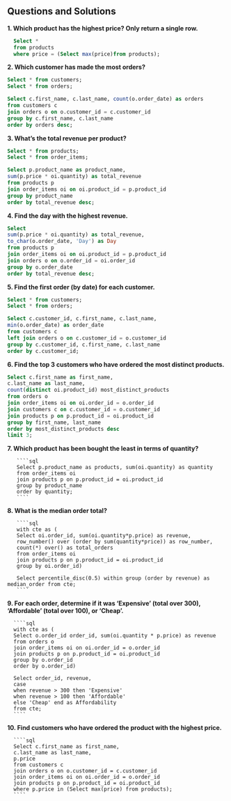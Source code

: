 

## Questions and Solutions

**1. Which product has the highest price? Only return a single row.**

   ````sql  
	 Select *
     from products
     where price = (Select max(price)from products);
   ````

**2. Which customer has made the most orders?**

````sql
Select * from customers;
Select * from orders;

Select c.first_name, c.last_name, count(o.order_date) as orders  
from customers c
join orders o on o.customer_id = c.customer_id
group by c.first_name, c.last_name
order by orders desc;
````
 
**3. What’s the total revenue per product?**

  ````sql
  Select * from products;
  Select * from order_items;

  Select p.product_name as product_name, 
  sum(p.price * oi.quantity) as total_revenue 
  from products p
  join order_items oi on oi.product_id = p.product_id
  group by product_name
  order by total_revenue desc;
  ````

 **4. Find the day with the highest revenue.**

  ````sql
  Select  
  sum(p.price * oi.quantity) as total_revenue,
  to_char(o.order_date, 'Day') as Day
  from products p
  join order_items oi on oi.product_id = p.product_id
  join orders o on o.order_id = oi.order_id
  group by o.order_date
  order by total_revenue desc;
  ````


 **5. Find the first order (by date) for each customer.**

  ````sql
  Select * from customers;
  Select * from orders;

  Select c.customer_id, c.first_name, c.last_name,
  min(o.order_date) as order_date
  from customers c
  left join orders o on c.customer_id = o.customer_id
  group by c.customer_id, c.first_name, c.last_name
  order by c.customer_id;
  ````

 **6. Find the top 3 customers who have ordered the most distinct products.**

  ````sql
  Select c.first_name as first_name,
  c.last_name as last_name,
  count(distinct oi.product_id) most_distinct_products 
  from orders o 
  join order_items oi on oi.order_id = o.order_id
  join customers c on c.customer_id = o.customer_id
  join products p on p.product_id = oi.product_id
  group by first_name, last_name
  order by most_distinct_products desc
  limit 3;
  ````
	
	
 **7. Which product has been bought the least in terms of quantity?**

       ````sql
       Select p.product_name as products, sum(oi.quantity) as quantity
       from order_items oi 
       join products p on p.product_id = oi.product_id
       group by product_name
       order by quantity;
       ````
	
 **8. What is the median order total?**

       ````sql
       with cte as (
       Select oi.order_id, sum(oi.quantity*p.price) as revenue,
       row_number() over (order by sum(quantity*price)) as row_number,
       count(*) over() as total_orders
       from order_items oi
       join products p on p.product_id = oi.product_id
       group by oi.order_id)
 
       Select percentile_disc(0.5) within group (order by revenue) as median_order from cte;
       ````

 **9. For each order, determine if it was ‘Expensive’ (total over 300), ‘Affordable’ (total over 100), or ‘Cheap’.**
      
      ````sql
      with cte as (
      Select o.order_id order_id, sum(oi.quantity * p.price) as revenue  
      from orders o
      join order_items oi on oi.order_id = o.order_id
      join products p on p.product_id = oi.product_id
      group by o.order_id
      order by o.order_id)

      Select order_id, revenue, 
      case 
      when revenue > 300 then 'Expensive'
      when revenue > 100 then 'Affordable' 
      else 'Cheap' end as Affordability
      from cte;	 
      ```` 
	
  **10. Find customers who have ordered the product with the highest price.**
      
      ````sql
      Select c.first_name as first_name,
      c.last_name as last_name,
      p.price 
      from customers c
      join orders o on o.customer_id = c.customer_id
      join order_items oi on oi.order_id = o.order_id
      join products p on p.product_id = oi.product_id
      where p.price in (Select max(price) from products);
      ````

